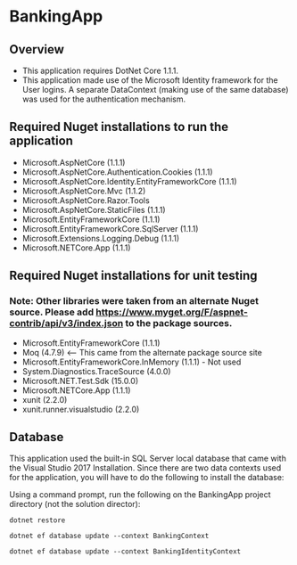 # BankingApp

## Overview
- This application requires DotNet Core 1.1.1.
- This application made use of the Microsoft Identity framework for the User logins.  A separate DataContext (making use of the same database) was used for the authentication mechanism.

## Required Nuget installations to run the application
- Microsoft.AspNetCore (1.1.1)
- Microsoft.AspNetCore.Authentication.Cookies (1.1.1)
- Microsoft.AspNetCore.Identity.EntityFrameworkCore (1.1.1)
- Microsoft.AspNetCore.Mvc (1.1.2)
- Microsoft.AspNetCore.Razor.Tools
- Microsoft.AspNetCore.StaticFiles (1.1.1)
- Microsoft.EntityFrameworkCore (1.1.1)
- Microsoft.EntityFrameworkCore.SqlServer (1.1.1)
- Microsoft.Extensions.Logging.Debug (1.1.1)
- Microsoft.NETCore.App (1.1.1)

## Required Nuget installations for unit testing
### Note: Other libraries were taken from an alternate Nuget source.  Please add https://www.myget.org/F/aspnet-contrib/api/v3/index.json to the package sources.

- Microsoft.EntityFrameworkCore (1.1.1)
- Moq (4.7.9) <-- This came from the alternate package source site
- Microsoft.EntityFrameworkCore.InMemory (1.1.1) - Not used
- System.Diagnostics.TraceSource (4.0.0)
- Microsoft.NET.Test.Sdk (15.0.0)
- Microsoft.NETCore.App (1.1.1)
- xunit (2.2.0)
- xunit.runner.visualstudio (2.2.0)

## Database

This application used the built-in SQL Server local database that came with the Visual Studio 2017 Installation.
Since there are two data contexts used for the application, you will have to do the following to install the database:

Using a command prompt, run the following on the BankingApp project directory (not the solution director):

```command prompt
dotnet restore

dotnet ef database update --context BankingContext

dotnet ef database update --context BankingIdentityContext
```


